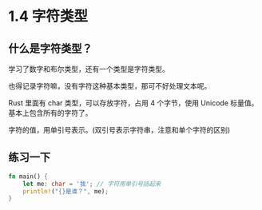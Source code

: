 # 1.4 字符类型

## 什么是字符类型？

学习了数字和布尔类型，还有一个类型是字符类型。

也得记录字符嘛，没有字符这种基本类型，那可不好处理文本呢。

Rust 里面有 char 类型，可以存放字符，占用 4 个字节，使用 Unicode 标量值。基本上包含所有的字符了。

字符的值，用单引号表示。(双引号表示字符串，注意和单个字符的区别)


## 练习一下

```rs
fn main() {
    let me: char = '我'; // 字符用单引号括起来
    println!("{}是谁？", me);
}
```